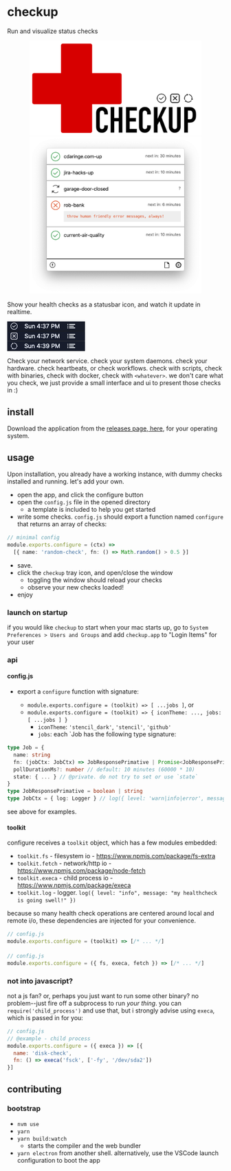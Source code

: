 # checkup

Run and visualize status checks

<div style='text-align: center;width: 100%; margin: auto;'>
  <img width='400px' src='./img/checkup.png' />
</div>
<div style='text-align: center;width: 100%; margin: auto;'>
  <img width='400px' src='./img/window.png' />
</div>

Show your health checks as a statusbar icon, and watch it update in realtime.

<img style="display: block" src='./img/menubar_success.png' />
<img style="display: block" src='./img/menubar_fail.png' />
<img style="display: block" src='./img/menubar_busy.png' />

Check your network service.  check your system daemons.  check your hardware.  check heartbeats, or check workflows.  check with scripts, check with binaries, check with docker, check with `<whatever>`.  we don't care what you check, we just provide a small interface and ui to present those checks in :)

## install

Download the application from the [releases page, here](https://github.com/dino-dna/checkup/releases), for your operating system.

## usage

Upon installation, you already have a working instance, with dummy checks installed and running.  let's add your own.

- open the app, and click the configure button
- open the `config.js` file in the opened directory
  - a template is included to help you get started
- write some checks. `config.js` should export a function named `configure` that returns an array of checks:

```ts
// minimal config
module.exports.configure = (ctx) =>
  [{ name: 'random-check', fn: () => Math.random() > 0.5 }]
```

- save.
- click the `checkup` tray icon, and open/close the window
  - toggling the window should reload your checks
  - observe your new checks loaded!
- enjoy

### launch on startup

if you would like `checkup` to start when your mac starts up, go to `System Preferences > Users and Groups` and add `checkup.app` to "Login Items" for your user

### api

#### config.js

- export a `configure` function with signature:

  - `module.exports.configure = (toolkit) => [ ...jobs ]`, or
  - `module.exports.configure = (toolkit) => { iconTheme: ..., jobs: [ ...jobs ] }`
    - `iconTheme`: `'stencil_dark'`, `'stencil'`, `'github'`
    - `jobs`: each `Job has the following type signature:

```ts
type Job = {
  name: string
  fn: (jobCtx: JobCtx) => JobResponsePrimative | Promise<JobResponsePrimative>
  pollDurationMs?: number // default: 10 minutes (60000 * 10)
  state: { ... } // @private. do not try to set or use `state`
}
type JobResponsePrimative = boolean | string
type JobCtx = { log: Logger } // log({ level: 'warn|info|error', message: 'my job is the best!' })
```

see above for examples.

#### toolkit

configure receives a `toolkit` object, which has a few modules embedded:

- `toolkit.fs` - filesystem io - https://www.npmjs.com/package/fs-extra
- `toolkit.fetch` - network/http io - https://www.npmjs.com/package/node-fetch
- `toolkit.execa` - child process io - https://www.npmjs.com/package/execa
- `toolkit.log` - logger. `log({ level: "info", message: "my healthcheck is going swell!" })`

because so many health check operations are centered around local and remote i/o, these dependencies are injected for your convenience.

```js
// config.js
module.exports.configure = (toolkit) => [/* ... */]

// config.js
module.exports.configure = ({ fs, execa, fetch }) => [/* ... */]
```

### not into javascript?

not a js fan? or, perhaps you just want to run some other binary?
no problem--just fire off a subprocess to run _your thing_. you can `require('child_process')` and use that, but i strongly advise using `execa`, which is passed in for you:

```js
// config.js
// @example - child process
module.exports.configure = ({ execa }) => [{
  name: 'disk-check',
  fn: () => execa('fsck', ['-fy', '/dev/sda2'])
}]
```

## contributing

### bootstrap

- `nvm use`
- `yarn`
- `yarn build:watch`
  - starts the compiler and the web bundler
- `yarn electron` from another shell. alternatively, use the VSCode launch configuration to boot the app
